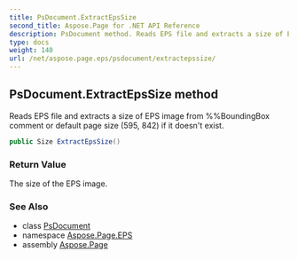 ```yaml
---
title: PsDocument.ExtractEpsSize
second_title: Aspose.Page for .NET API Reference
description: PsDocument method. Reads EPS file and extracts a size of EPS image from BoundingBox comment or default page size 595 842 if it doesnt exist
type: docs
weight: 140
url: /net/aspose.page.eps/psdocument/extractepssize/
---
```

## PsDocument.ExtractEpsSize method

Reads EPS file and extracts a size of EPS image from %%BoundingBox comment or default page size (595, 842) if it doesn't exist.

```csharp
public Size ExtractEpsSize()
```

### Return Value

The size of the EPS image.

### See Also

* class [PsDocument](../)
* namespace [Aspose.Page.EPS](../../psdocument/)
* assembly [Aspose.Page](../../../)


